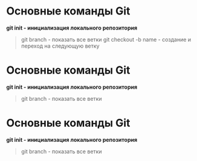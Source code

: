 # Основные команды Git
**git init - инициализация локального репозитория**
> git branch - показать все ветки
git checkout -b name - создание и переход на следующую ветку

# Основные команды Git
**git init - инициализация локального репозитория**
> git branch - показать все ветки
# Основные команды Git
**git init - инициализация локального репозитория**
> git branch - показать все ветки